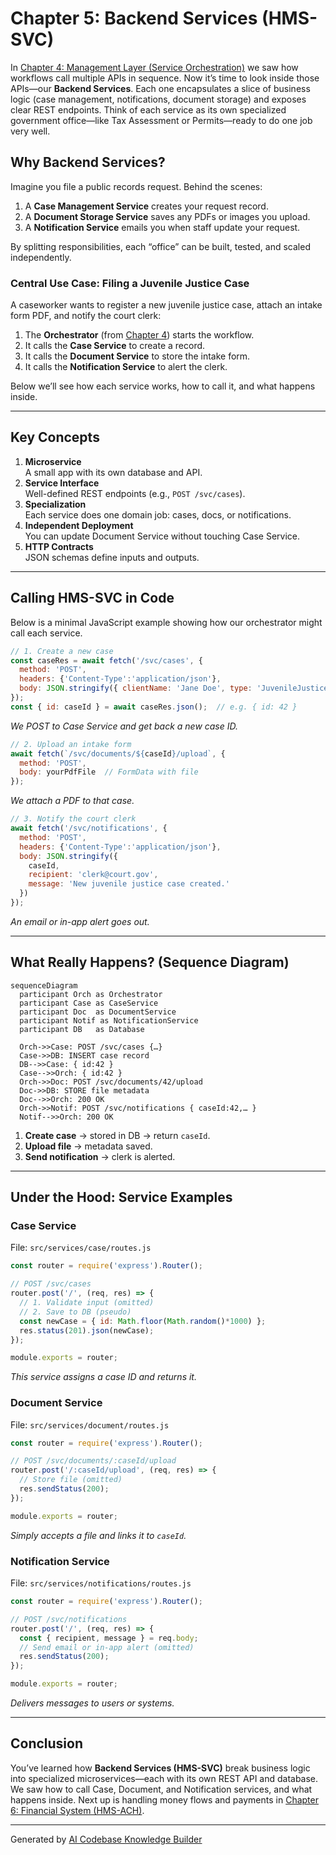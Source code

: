 # Chapter 5: Backend Services (HMS-SVC)

In [Chapter 4: Management Layer (Service Orchestration)](04_management_layer__service_orchestration__.md) we saw how workflows call multiple APIs in sequence. Now it’s time to look inside those APIs—our **Backend Services**. Each one encapsulates a slice of business logic (case management, notifications, document storage) and exposes clear REST endpoints. Think of each service as its own specialized government office—like Tax Assessment or Permits—ready to do one job very well.

## Why Backend Services?

Imagine you file a public records request. Behind the scenes:
1. A **Case Management Service** creates your request record.  
2. A **Document Storage Service** saves any PDFs or images you upload.  
3. A **Notification Service** emails you when staff update your request.  

By splitting responsibilities, each “office” can be built, tested, and scaled independently.

### Central Use Case: Filing a Juvenile Justice Case

A caseworker wants to register a new juvenile justice case, attach an intake form PDF, and notify the court clerk:

1. The **Orchestrator** (from [Chapter 4](04_management_layer__service_orchestration__.md)) starts the workflow.  
2. It calls the **Case Service** to create a record.  
3. It calls the **Document Service** to store the intake form.  
4. It calls the **Notification Service** to alert the clerk.  

Below we’ll see how each service works, how to call it, and what happens inside.

---

## Key Concepts

1. **Microservice**  
   A small app with its own database and API.  
2. **Service Interface**  
   Well-defined REST endpoints (e.g., `POST /svc/cases`).  
3. **Specialization**  
   Each service does one domain job: cases, docs, or notifications.  
4. **Independent Deployment**  
   You can update Document Service without touching Case Service.  
5. **HTTP Contracts**  
   JSON schemas define inputs and outputs.

---

## Calling HMS-SVC in Code

Below is a minimal JavaScript example showing how our orchestrator might call each service.

```js
// 1. Create a new case
const caseRes = await fetch('/svc/cases', {
  method: 'POST',
  headers: {'Content-Type':'application/json'},
  body: JSON.stringify({ clientName: 'Jane Doe', type: 'JuvenileJustice' })
});
const { id: caseId } = await caseRes.json();  // e.g. { id: 42 }
```
*We POST to Case Service and get back a new case ID.*  

```js
// 2. Upload an intake form
await fetch(`/svc/documents/${caseId}/upload`, {
  method: 'POST',
  body: yourPdfFile  // FormData with file
});
```
*We attach a PDF to that case.*  

```js
// 3. Notify the court clerk
await fetch('/svc/notifications', {
  method: 'POST',
  headers: {'Content-Type':'application/json'},
  body: JSON.stringify({
    caseId,
    recipient: 'clerk@court.gov',
    message: 'New juvenile justice case created.'
  })
});
```
*An email or in-app alert goes out.*

---

## What Really Happens? (Sequence Diagram)

```mermaid
sequenceDiagram
  participant Orch as Orchestrator
  participant Case as CaseService
  participant Doc  as DocumentService
  participant Notif as NotificationService
  participant DB   as Database

  Orch->>Case: POST /svc/cases {…}
  Case->>DB: INSERT case record
  DB-->>Case: { id:42 }
  Case-->>Orch: { id:42 }
  Orch->>Doc: POST /svc/documents/42/upload
  Doc->>DB: STORE file metadata
  Doc-->>Orch: 200 OK
  Orch->>Notif: POST /svc/notifications { caseId:42,… }
  Notif-->>Orch: 200 OK
```

1. **Create case** → stored in DB → return `caseId`.  
2. **Upload file** → metadata saved.  
3. **Send notification** → clerk is alerted.

---

## Under the Hood: Service Examples

### Case Service

File: `src/services/case/routes.js`

```js
const router = require('express').Router();

// POST /svc/cases
router.post('/', (req, res) => {
  // 1. Validate input (omitted)
  // 2. Save to DB (pseudo)
  const newCase = { id: Math.floor(Math.random()*1000) };
  res.status(201).json(newCase);
});

module.exports = router;
```
*This service assigns a case ID and returns it.*

### Document Service

File: `src/services/document/routes.js`

```js
const router = require('express').Router();

// POST /svc/documents/:caseId/upload
router.post('/:caseId/upload', (req, res) => {
  // Store file (omitted)
  res.sendStatus(200);
});

module.exports = router;
```
*Simply accepts a file and links it to `caseId`.*

### Notification Service

File: `src/services/notifications/routes.js`

```js
const router = require('express').Router();

// POST /svc/notifications
router.post('/', (req, res) => {
  const { recipient, message } = req.body;
  // Send email or in-app alert (omitted)
  res.sendStatus(200);
});

module.exports = router;
```
*Delivers messages to users or systems.*

---

## Conclusion

You’ve learned how **Backend Services (HMS-SVC)** break business logic into specialized microservices—each with its own REST API and database. We saw how to call Case, Document, and Notification services, and what happens inside. Next up is handling money flows and payments in [Chapter 6: Financial System (HMS-ACH)](06_financial_system__hms_ach__.md).

---

Generated by [AI Codebase Knowledge Builder](https://github.com/The-Pocket/Tutorial-Codebase-Knowledge)